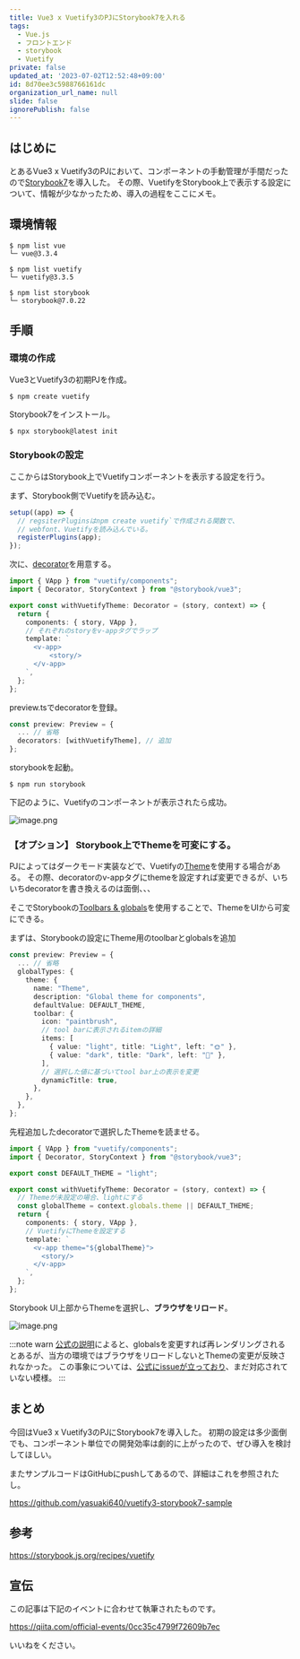 ```yaml
---
title: Vue3 x Vuetify3のPJにStorybook7を入れる
tags:
  - Vue.js
  - フロントエンド
  - storybook
  - Vuetify
private: false
updated_at: '2023-07-02T12:52:48+09:00'
id: 8d70ee3c5988766161dc
organization_url_name: null
slide: false
ignorePublish: false
---
```

## はじめに

とあるVue3 x Vuetify3のPJにおいて、コンポーネントの手動管理が手間だったので[Storybook7](https://storybook.js.org/)を導入した。
その際、VuetifyをStorybook上で表示する設定について、情報が少なかったため、導入の過程をここにメモ。

## 環境情報

```shell
$ npm list vue
└─ vue@3.3.4

$ npm list vuetify
└─ vuetify@3.3.5

$ npm list storybook
└─ storybook@7.0.22
```

## 手順

### 環境の作成

Vue3とVuetify3の初期PJを作成。

```shell
$ npm create vuetify
```

Storybook7をインストール。

```shell
$ npx storybook@latest init
```

### Storybookの設定

ここからはStorybook上でVuetifyコンポーネントを表示する設定を行う。

まず、Storybook側でVuetifyを読み込む。


```typescript:preview.ts (抜粋)
setup((app) => {
  // regsiterPluginsはnpm create vuetify`で作成される関数で、
  // webfont、Vuetifyを読み込んでいる。
  registerPlugins(app);
});
```


次に、[decorator](https://storybook.js.org/docs/react/writing-stories/decorators)を用意する。

```typescript:withVuetifyTheme.decorator.ts
import { VApp } from "vuetify/components";
import { Decorator, StoryContext } from "@storybook/vue3";

export const withVuetifyTheme: Decorator = (story, context) => {
  return {
    components: { story, VApp },
    // それぞれのstoryをv-appタグでラップ
    template: `
      <v-app>
          <story/>
      </v-app>
    `,
  };
};
```

preview.tsでdecoratorを登録。

```typescript:preview.ts (抜粋)
const preview: Preview = {
  ... // 省略
  decorators: [withVuetifyTheme], // 追加
};
```

storybookを起動。

```shell
$ npm run storybook
```

下記のように、Vuetifyのコンポーネントが表示されたら成功。

![image.png](https://qiita-image-store.s3.ap-northeast-1.amazonaws.com/0/290859/a8fac676-5530-6f7e-db3c-2287090fe0b1.png)

### 【オプション】 Storybook上でThemeを可変にする。

PJによってはダークモード実装などで、Vuetifyの[Theme](https://vuetifyjs.com/en/features/theme/)を使用する場合がある。
その際、decoratorのv-appタグにthemeを設定すれば変更できるが、いちいちdecoratorを書き換えるのは面倒、、、

そこでStorybookの[Toolbars & globals](https://storybook.js.org/docs/react/essentials/toolbars-and-globals)を使用することで、ThemeをUIから可変にできる。

まずは、Storybookの設定にTheme用のtoolbarとglobalsを追加

```typescript:preview.ts (抜粋)
const preview: Preview = {
  ... // 省略
  globalTypes: {
    theme: {
      name: "Theme",
      description: "Global theme for components",
      defaultValue: DEFAULT_THEME,
      toolbar: {
        icon: "paintbrush",
        // tool barに表示されるitemの詳細
        items: [
          { value: "light", title: "Light", left: "🌞" },
          { value: "dark", title: "Dark", left: "🌛" },
        ],
        // 選択した値に基づいてtool bar上の表示を変更
        dynamicTitle: true,
      },
    },
  },
};
```

先程追加したdecoratorで選択したThemeを読ませる。

```typescript:withVuetifyTheme.decorator.ts
import { VApp } from "vuetify/components";
import { Decorator, StoryContext } from "@storybook/vue3";

export const DEFAULT_THEME = "light";

export const withVuetifyTheme: Decorator = (story, context) => {
  // Themeが未設定の場合、lightにする
  const globalTheme = context.globals.theme || DEFAULT_THEME;
  return {
    components: { story, VApp },
    // VuetifyにThemeを設定する
    template: `
      <v-app theme="${globalTheme}">
        <story/>
      </v-app>
    `,
  };
};
```

Storybook UI上部からThemeを選択し、**ブラウザをリロード**。

![image.png](https://qiita-image-store.s3.ap-northeast-1.amazonaws.com/0/290859/b97ed3e5-16a4-d697-c817-51261b7c141e.png)

:::note warn
[公式の説明](https://storybook.js.org/docs/react/essentials/toolbars-and-globals#globals
)によると、globalsを変更すれば再レンダリングされるとあるが、当方の環境ではブラウザをリロードしないとThemeの変更が反映されなかった。
この事象については、[公式にissueが立っており](https://github.com/storybookjs/storybook/issues/12840)、まだ対応されていない模様。
:::

## まとめ

今回はVue3 x Vuetify3のPJにStorybook7を導入した。
初期の設定は多少面倒でも、コンポーネント単位での開発効率は劇的に上がったので、ぜひ導入を検討してほしい。

またサンプルコードはGitHubにpushしてあるので、詳細はこれを参照されたし。

https://github.com/yasuaki640/vuetify3-storybook7-sample

## 参考

https://storybook.js.org/recipes/vuetify

## 宣伝

この記事は下記のイベントに合わせて執筆されたものです。

https://qiita.com/official-events/0cc35c4799f72609b7ec

いいねをください。
